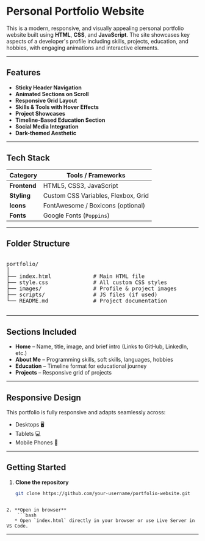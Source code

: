 # Personal Portfolio Website

This is a modern, responsive, and visually appealing personal portfolio website built using **HTML**, **CSS**, and **JavaScript**. The site showcases key aspects of a developer's profile including skills, projects, education, and hobbies, with engaging animations and interactive elements.

---

## Features

- **Sticky Header Navigation**
- **Animated Sections on Scroll**
- **Responsive Grid Layout**
- **Skills & Tools with Hover Effects**
- **Project Showcases**
- **Timeline-Based Education Section**
- **Social Media Integration**
- **Dark-themed Aesthetic**

---

## Tech Stack

| Category   | Tools / Frameworks               |
|------------|----------------------------------|
| **Frontend** | HTML5, CSS3, JavaScript |
| **Styling**  | Custom CSS Variables, Flexbox, Grid |
| **Icons**    | FontAwesome / Boxicons (optional) |
| **Fonts**    | Google Fonts (`Poppins`) |

---

## Folder Structure

<pre>

portfolio/
│
├── index.html             # Main HTML file
├── style.css              # All custom CSS styles
├── images/                # Profile & project images
├── scripts/               # JS files (if used)
└── README.md              # Project documentation

</pre>

---

## Sections Included

- **Home** – Name, title, image, and brief intro (Links to GitHub, LinkedIn, etc.)
- **About Me** – Programming skills, soft skills, languages, hobbies 
- **Education** – Timeline format for educational journey    
- **Projects** – Responsive grid of projects   

---

## Responsive Design

This portfolio is fully responsive and adapts seamlessly across:
- Desktops 🖥️  
- Tablets 💻  
- Mobile Phones 📱  

---

## Getting Started

1. **Clone the repository**
   ```bash
   git clone https://github.com/your-username/portfolio-website.git
````

2. **Open in browser**
    ```bash
   * Open `index.html` directly in your browser or use Live Server in VS Code.
````
---

